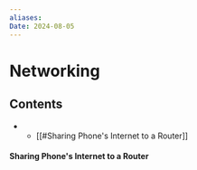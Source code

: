```yaml
---
aliases: 
Date: 2024-08-05
---
```



# Networking

## Contents
- - [[#Sharing Phone's Internet to a Router]]

#### Sharing Phone's Internet to a Router 

